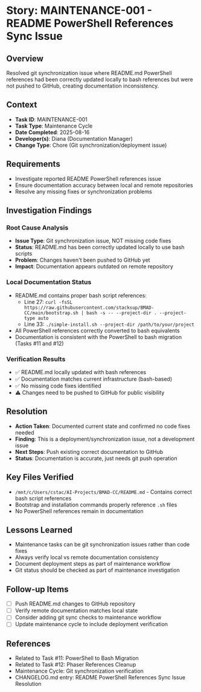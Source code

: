 # Story: MAINTENANCE-001 - README PowerShell References Sync Issue

## Overview
Resolved git synchronization issue where README.md PowerShell references had been correctly updated locally to bash references but were not pushed to GitHub, creating documentation inconsistency.

## Context
- **Task ID**: MAINTENANCE-001
- **Task Type**: Maintenance Cycle
- **Date Completed**: 2025-08-16
- **Developer(s)**: Diana (Documentation Manager)
- **Change Type**: Chore (Git synchronization/deployment issue)

## Requirements
- Investigate reported README PowerShell references issue
- Ensure documentation accuracy between local and remote repositories
- Resolve any missing fixes or synchronization problems

## Investigation Findings

### Root Cause Analysis
- **Issue Type**: Git synchronization issue, NOT missing code fixes
- **Status**: README.md has been correctly updated locally to use bash scripts
- **Problem**: Changes haven't been pushed to GitHub yet
- **Impact**: Documentation appears outdated on remote repository

### Local Documentation Status
- README.md contains proper bash script references:
  - Line 27: `curl -fsSL https://raw.githubusercontent.com/stacksup/BMAD-CC/main/bootstrap.sh | bash -s -- --project-dir . --project-type auto`
  - Line 33: `./simple-install.sh --project-dir /path/to/your/project`
- All PowerShell references correctly converted to bash equivalents
- Documentation is consistent with the PowerShell to bash migration (Tasks #11 and #12)

### Verification Results
- ✅ README.md locally updated with bash references
- ✅ Documentation matches current infrastructure (bash-based)
- ✅ No missing code fixes identified
- ⚠️ Changes need to be pushed to GitHub for public visibility

## Resolution
- **Action Taken**: Documented current state and confirmed no code fixes needed
- **Finding**: This is a deployment/synchronization issue, not a development issue
- **Next Steps**: Push existing correct documentation to GitHub
- **Status**: Documentation is accurate, just needs git push operation

## Key Files Verified
- `/mnt/c/Users/cstac/AI-Projects/BMAD-CC/README.md` - Contains correct bash script references
- Bootstrap and installation commands properly reference `.sh` files
- No PowerShell references remain in documentation

## Lessons Learned
- Maintenance tasks can be git synchronization issues rather than code fixes
- Always verify local vs remote documentation consistency
- Document deployment steps as part of maintenance workflow
- Git status should be checked as part of maintenance investigation

## Follow-up Items
- [ ] Push README.md changes to GitHub repository
- [ ] Verify remote documentation matches local state
- [ ] Consider adding git sync checks to maintenance workflow
- [ ] Update maintenance cycle to include deployment verification

## References
- Related to Task #11: PowerShell to Bash Migration
- Related to Task #12: Phaser References Cleanup
- Maintenance Cycle: Git synchronization verification
- CHANGELOG.md entry: README PowerShell References Sync Issue Resolution